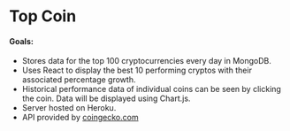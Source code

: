 # Top Coin

#### Goals:
- Stores data for the top 100 cryptocurrencies every day in MongoDB.
- Uses React to display the best 10 performing cryptos with their associated percentage growth.
- Historical performance data of individual coins can be seen by clicking the coin. Data will be displayed using Chart.js.
- Server hosted on Heroku.
- API provided by [coingecko.com](https://www.coingecko.com/en/api)